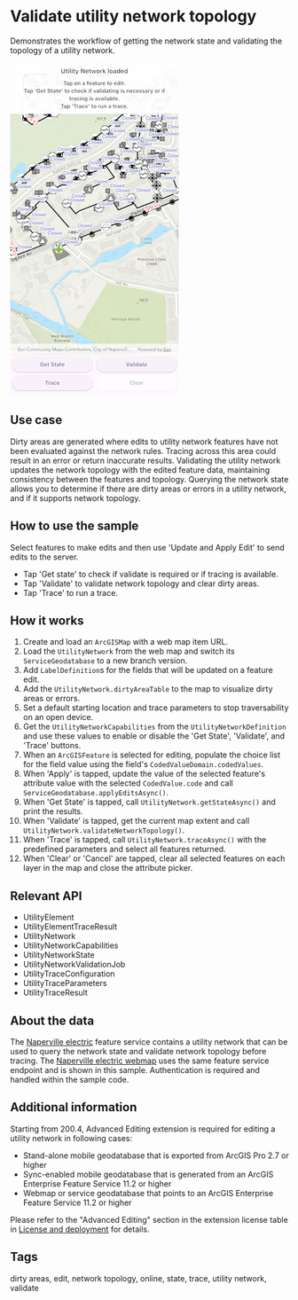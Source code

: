# Validate utility network topology

Demonstrates the workflow of getting the network state and validating the topology of a utility network.

![Image of validate utility network topology](validate_utility_network_topology.png)

## Use case

Dirty areas are generated where edits to utility network features have not been evaluated against the network rules. Tracing across this area could result in an error or return inaccurate results. Validating the utility network updates the network topology with the edited feature data, maintaining consistency between the features and topology. Querying the network state allows you to determine if there are dirty areas or errors in a utility network, and if it supports network topology.

## How to use the sample

Select features to make edits and then use 'Update and Apply Edit' to send edits to the server.

* Tap 'Get state' to check if validate is required or if tracing is available.
* Tap 'Validate' to validate network topology and clear dirty areas.
* Tap 'Trace' to run a trace.

## How it works

1. Create and load an `ArcGISMap` with a web map item URL.
2. Load the `UtilityNetwork` from the web map and switch its `ServiceGeodatabase` to a new branch version.
3. Add `LabelDefinition`s for the fields that will be updated on a feature edit.
4. Add the `UtilityNetwork.dirtyAreaTable` to the map to visualize dirty areas or errors.
5. Set a default starting location and trace parameters to stop traversability on an open device.
6. Get the `UtilityNetworkCapabilities` from the `UtilityNetworkDefinition` and use these values to enable or disable the 'Get State', 'Validate', and 'Trace' buttons.
7. When an `ArcGISFeature` is selected for editing, populate the choice list for the field value using the field's `CodedValueDomain.codedValues`.
8. When 'Apply' is tapped, update the value of the selected feature's attribute value with the selected `CodedValue.code` and call `ServiceGeodatabase.applyEditsAsync()`.
9. When 'Get State' is tapped, call `UtilityNetwork.getStateAsync()` and print the results.
10. When 'Validate' is tapped, get the current map extent and call `UtilityNetwork.validateNetworkTopology()`.
11. When 'Trace' is tapped, call `UtilityNetwork.traceAsync()` with the predefined parameters and select all features returned.
12. When 'Clear' or 'Cancel' are tapped, clear all selected features on each layer in the map and close the attribute picker.

## Relevant API

* UtilityElement
* UtilityElementTraceResult
* UtilityNetwork
* UtilityNetworkCapabilities
* UtilityNetworkState
* UtilityNetworkValidationJob
* UtilityTraceConfiguration
* UtilityTraceParameters
* UtilityTraceResult

## About the data

The [Naperville electric](https://sampleserver7.arcgisonline.com/server/rest/services/UtilityNetwork/NapervilleElectricV5/FeatureServer) feature service contains a utility network that can be used to query the network state and validate network topology before tracing. The [Naperville electric webmap](https://sampleserver7.arcgisonline.com/portal/home/item.html?id=6e3fc6db3d0b4e6589eb4097eb3e5b9b) uses the same feature service endpoint and is shown in this sample. Authentication is required and handled within the sample code.

## Additional information

Starting from 200.4, Advanced Editing extension is required for editing a utility network in following cases:

* Stand-alone mobile geodatabase that is exported from ArcGIS Pro 2.7 or higher
* Sync-enabled mobile geodatabase that is generated from an ArcGIS Enterprise Feature Service 11.2 or higher
* Webmap or service geodatabase that points to an ArcGIS Enterprise Feature Service 11.2 or higher

Please refer to the "Advanced Editing" section in the extension license table in [License and deployment](https://developers.arcgis.com/swift/license-and-deployment/license-levels-and-capabilities/) for details.

## Tags

dirty areas, edit, network topology, online, state, trace, utility network, validate
